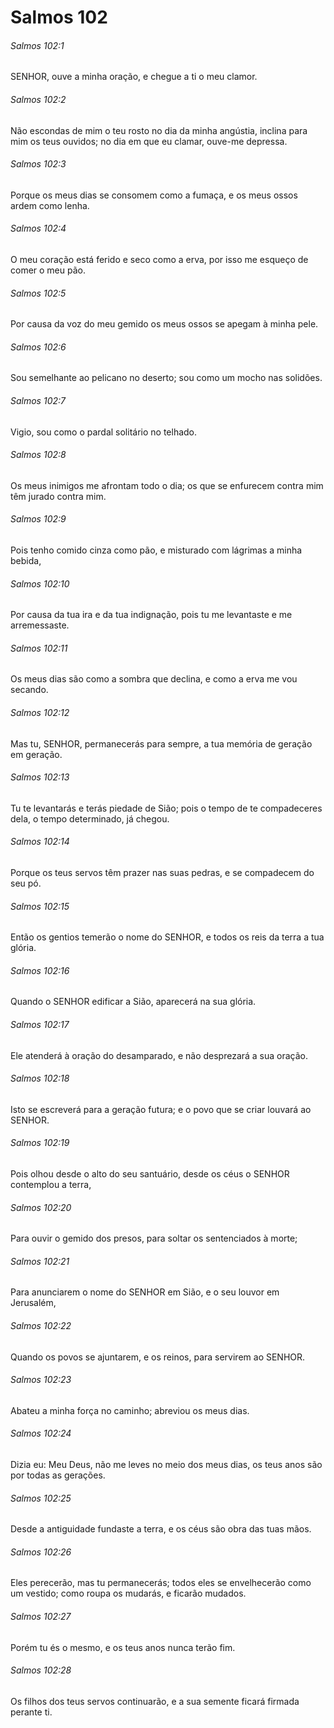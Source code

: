 # Salmos 102

###### Salmos 102:1

SENHOR, ouve a minha oração, e chegue a ti o meu clamor.

###### Salmos 102:2

Não escondas de mim o teu rosto no dia da minha angústia, inclina para mim os teus ouvidos; no dia em que eu clamar, ouve-me depressa.

###### Salmos 102:3

Porque os meus dias se consomem como a fumaça, e os meus ossos ardem como lenha.

###### Salmos 102:4

O meu coração está ferido e seco como a erva, por isso me esqueço de comer o meu pão.

###### Salmos 102:5

Por causa da voz do meu gemido os meus ossos se apegam à minha pele.

###### Salmos 102:6

Sou semelhante ao pelicano no deserto; sou como um mocho nas solidões.

###### Salmos 102:7

Vigio, sou como o pardal solitário no telhado.

###### Salmos 102:8

Os meus inimigos me afrontam todo o dia; os que se enfurecem contra mim têm jurado contra mim.

###### Salmos 102:9

Pois tenho comido cinza como pão, e misturado com lágrimas a minha bebida,

###### Salmos 102:10

Por causa da tua ira e da tua indignação, pois tu me levantaste e me arremessaste.

###### Salmos 102:11

Os meus dias são como a sombra que declina, e como a erva me vou secando.

###### Salmos 102:12

Mas tu, SENHOR, permanecerás para sempre, a tua memória de geração em geração.

###### Salmos 102:13

Tu te levantarás e terás piedade de Sião; pois o tempo de te compadeceres dela, o tempo determinado, já chegou.

###### Salmos 102:14

Porque os teus servos têm prazer nas suas pedras, e se compadecem do seu pó.

###### Salmos 102:15

Então os gentios temerão o nome do SENHOR, e todos os reis da terra a tua glória.

###### Salmos 102:16

Quando o SENHOR edificar a Sião, aparecerá na sua glória.

###### Salmos 102:17

Ele atenderá à oração do desamparado, e não desprezará a sua oração.

###### Salmos 102:18

Isto se escreverá para a geração futura; e o povo que se criar louvará ao SENHOR.

###### Salmos 102:19

Pois olhou desde o alto do seu santuário, desde os céus o SENHOR contemplou a terra,

###### Salmos 102:20

Para ouvir o gemido dos presos, para soltar os sentenciados à morte;

###### Salmos 102:21

Para anunciarem o nome do SENHOR em Sião, e o seu louvor em Jerusalém,

###### Salmos 102:22

Quando os povos se ajuntarem, e os reinos, para servirem ao SENHOR.

###### Salmos 102:23

Abateu a minha força no caminho; abreviou os meus dias.

###### Salmos 102:24

Dizia eu: Meu Deus, não me leves no meio dos meus dias, os teus anos são por todas as gerações.

###### Salmos 102:25

Desde a antiguidade fundaste a terra, e os céus são obra das tuas mãos.

###### Salmos 102:26

Eles perecerão, mas tu permanecerás; todos eles se envelhecerão como um vestido; como roupa os mudarás, e ficarão mudados.

###### Salmos 102:27

Porém tu és o mesmo, e os teus anos nunca terão fim.

###### Salmos 102:28

Os filhos dos teus servos continuarão, e a sua semente ficará firmada perante ti.

